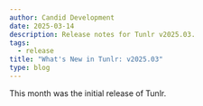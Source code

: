 ```yaml
---
author: Candid Development
date: 2025-03-14
description: Release notes for Tunlr v2025.03.
tags:
  - release
title: "What's New in Tunlr: v2025.03"
type: blog
---
```


This month was the initial release of Tunlr.
